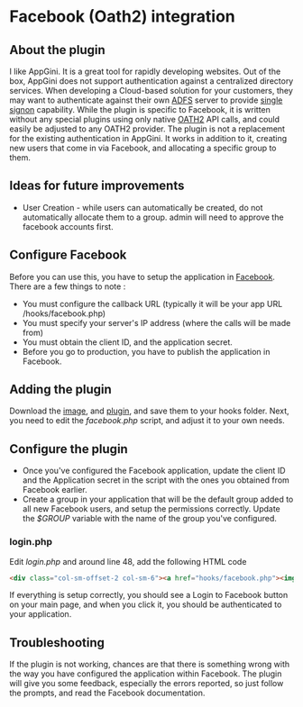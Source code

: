 # Facebook (Oath2) integration

## About the plugin
I like AppGini.  It is a great tool for rapidly developing websites.  Out of the box, AppGini does not support authentication against a centralized directory services.  When developing a Cloud-based solution for your customers, they may want to authenticate against their own [ADFS](https://en.wikipedia.org/wiki/Active_Directory_Federation_Services) server to provide [single signon](https://en.wikipedia.org/wiki/Single_sign-on) capability.  While the plugin is specific to Facebook, it is written without any special plugins using only native [OATH2](https://oauth.net/2/) API calls, and could easily be adjusted to any OATH2 provider.
The plugin is not a replacement for the existing authentication in AppGini.  It works in addition to it, creating new users that come in via Facebook, and allocating a specific group to them.
## Ideas for future improvements
* User Creation - while users can automatically be created, do not automatically allocate them to a group.  admin will need to approve the facebook accounts first.

## Configure Facebook
Before you can use this, you have to setup the application in [Facebook](https://developers.facebook.com/docs/facebook-login/).  There are a few things to note :
* You must configure the callback URL (typically it will be your app URL /hooks/facebook.php)
* You must specify your server's IP address (where the calls will be made from)
* You must obtain the client ID, and the application secret.
* Before you go to production, you have to publish the application in Facebook.

## Adding the plugin
Download the [image](facebook-login-blue.png), and [plugin](facebook.php), and save them to your hooks folder. Next, you need to edit the _facebook.php_ script, and adjust it to your own needs.
## Configure the plugin
* Once you've configured the Facebook application, update the client ID and the Application secret in the script with the ones you obtained from Facebook earlier.
* Create a group in your application that will be the default group added to all new Facebook users, and setup the permissions correctly.
Update the _$GROUP_ variable with the name of the group you've configured. 

### login.php
Edit _login.php_ and around line 48, add the following HTML code
```html
<div class="col-sm-offset-2 col-sm-6"><a href="hooks/facebook.php"><img src="hooks/facebook-login-blue.png"></a></div>
```
If everything is setup correctly, you should see a Login to Facebook button on your main page, and when you click it, you should be authenticated to your application.

## Troubleshooting
If the plugin is not working, chances are that there is something wrong with the way you have configured the application within Facebook.  The plugin will give you some feedback, especially the errors reported, so just follow the prompts, and read the Facebook documentation.
